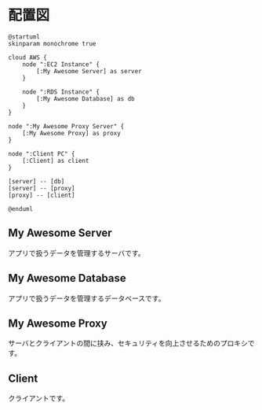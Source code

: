 # 配置図

```puml
@startuml
skinparam monochrome true

cloud AWS {
    node ":EC2 Instance" {
        [:My Awesome Server] as server
    }
    
    node ":RDS Instance" {
        [:My Awesome Database] as db
    }
}

node ":My Awesome Proxy Server" {
    [:My Awesome Proxy] as proxy
}

node ":Client PC" {
    [:Client] as client
}

[server] -- [db]
[server] -- [proxy]
[proxy] -- [client]

@enduml
```

## My Awesome Server

アプリで扱うデータを管理するサーバです。


## My Awesome Database

アプリで扱うデータを管理するデータベースです。


## My Awesome Proxy

サーバとクライアントの間に挟み、セキュリティを向上させるためのプロキシです。


## Client

クライアントです。
